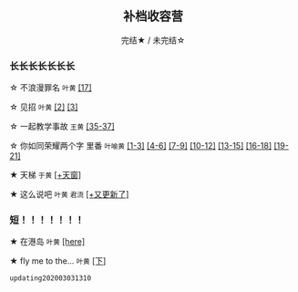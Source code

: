 ## <center> 补档收容营</center>
<center> 完结★ / 未完结☆ </center>

### 长长长长长长长

☆ 不浪漫罪名 `叶黄`  <a href="https://write.as/ayunn/bu-lang-man-zui-ming-17" target="_blank">[17]</a>

☆ 见招 `叶黄`  <a href="https://write.as/ayunn/jian-zhao-2" target="_blank">[2]</a>  <a href="https://write.as/ayunn/jian-zhao-3" target="_blank">[3]</a> 

☆ 一起教学事故 `王黄` <a href="https://write.as/ayunn/qi-jiao-xue-shi-gu-353637" target="_blank">[35-37]</a>

☆ 你如同荣耀两个字 里番 `叶喻黄`   <a href="https://write.as/ayunn/san-jiao-123" target="_blank">[1-3]</a> <a href="https://write.as/ayunn/san-jiao-456" target="_blank">[4-6]</a> <a href="https://write.as/ayunn/san-jiao-789" target="_blank">[7-9]</a> <a href="https://write.as/ayunn/san-jiao-101112" target="_blank">[10-12]</a> <a href="https://write.as/ayunn/san-jiao-131415" target="_blank">[13-15]</a> <a href="https://write.as/ayunn/san-jiao-161718" target="_blank">[16-18]</a> <a href="https://write.as/ayunn/san-jiao-192021" target="_blank">[19-21]</a>

★ 天梯 `于黄`  <a href="https://write.as/ayunn/tian-chuang" target="_blank">[+天窗]</a>

★ 这么说吧 `叶黄` `君流`   <a href="https://write.as/ayunn/you-geng-xin-liao" target="_blank">[+又更新了]</a>

### 短！！！！！！！
★ 在港岛 `叶黄`   <a href="https://write.as/ayunn/zai-gang-dao" target="_blank">[here]</a>

★ fly me to the... `叶黄`   <a href="https://write.as/ayunn/fly-me-to-the" target="_blank">[下]</a>

```
updating202003031310
```
